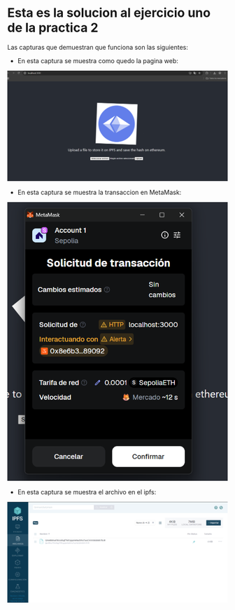 # Esta es la solucion al ejercicio uno de la practica 2

Las capturas que demuestran que funciona son las siguientes:

- En esta captura se muestra como quedo la pagina web:

![web](img/web_page.png)

- En esta captura se muestra la transaccion en MetaMask:

![metamask](img/metamask.png)

- En esta captura se muestra el archivo en el ipfs:

![web](img/ipfs.png)